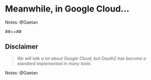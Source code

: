 <!-- .slide: class="transition-bg-green-4" -->
# Meanwhile, in Google Cloud...

Notes: @Gaetan

##==##

<!-- .slide: class="quote-slide" -->

## Disclaimer

<blockquote>
<cite>
  We will talk a lot about Google Cloud, but Oauth2 has become a standard implemented in many tools.
</cite>
</blockquote>

Notes: @Gaetan
